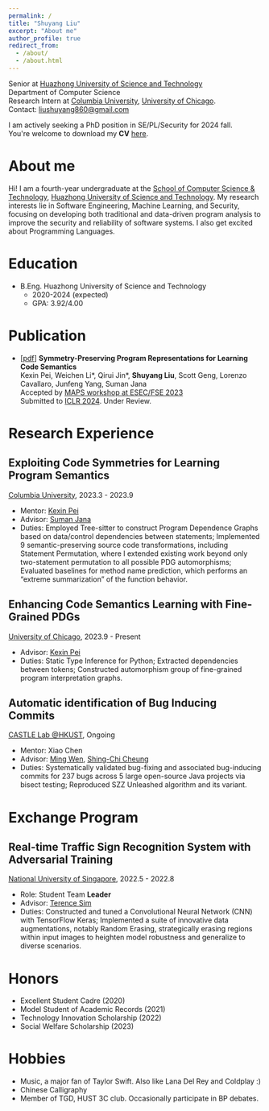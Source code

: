 ```yaml
---
permalink: /
title: "Shuyang Liu"
excerpt: "About me"
author_profile: true
redirect_from: 
  - /about/
  - /about.html
---
```


Senior at [Huazhong University of Science and Technology](http://english.hust.edu.cn/)  
Department of Computer Science  
Research Intern at [Columbia University](https://www.columbia.edu/), [University of Chicago](https://www.uchicago.edu/).  
Contact: liushuyang860@gmail.com

I am actively seeking a PhD position in SE/PL/Security for 2024 fall.  
You're welcome to download my **CV** [here](https://shuyang-liu.github.io/files/CV_ShuyangLiu.pdf).  

# About me

Hi! I am a fourth-year undergraduate at the [School of Computer Science & Technology](http://english.cs.hust.edu.cn/), [Huazhong University of Science and Technology](http://english.hust.edu.cn/). My research interests lie in Software Engineering, Machine Learning, and Security, focusing on developing both traditional and data-driven program analysis to improve the security and reliability of software systems. I also get excited about Programming Languages.

# Education

- B.Eng. Huazhong University of Science and Technology
  - 2020-2024 (expected)
  - GPA: 3.92/4.00

# Publication
- [[pdf](https://arxiv.org/pdf/2308.03312.pdf)] **Symmetry-Preserving Program Representations for Learning Code Semantics**  
Kexin Pei, Weichen Li\*, Qirui Jin*, **Shuyang Liu**, Scott Geng, Lorenzo Cavallaro, Junfeng Yang, Suman Jana  
Accepted by [MAPS workshop at ESEC/FSE 2023](https://mapsworkshop.github.io/)  
Submitted to [ICLR 2024](https://iclr.cc/). Under Review.

# Research Experience
## Exploiting Code Symmetries for Learning Program Semantics
[Columbia University](https://www.columbia.edu/), 2023.3 - 2023.9  
- Mentor: [Kexin Pei](https://scholar.google.com/citations?user=XzSkny0AAAAJ&hl=en)  
- Advisor: [Suman Jana](https://scholar.google.com/citations?user=SDY9FwUAAAAJ&hl=zh-CN)  
- Duties: Employed Tree-sitter to construct Program Dependence Graphs based on data/control dependencies between statements; Implemented 9 semantic-preserving source code transformations, including Statement Permutation, where I extended existing work beyond only two-statement permutation to all possible PDG automorphisms; Evaluated baselines for method name prediction, which performs an “extreme summarization” of the function behavior.

## Enhancing Code Semantics Learning with Fine-Grained PDGs
[University of Chicago](https://www.uchicago.edu/), 2023.9 - Present
- Advisor: [Kexin Pei](https://scholar.google.com/citations?user=XzSkny0AAAAJ&hl=en)
- Duties: Static Type Inference for Python; Extracted dependencies between tokens; Constructed automorphism group of fine-grained program interpretation graphs.

## Automatic identification of Bug Inducing Commits
[CASTLE Lab @HKUST](http://castle.cse.ust.hk/castle/index.html), Ongoing 
- Mentor: Xiao Chen  
- Advisor: [Ming Wen](https://scholar.google.com.hk/citations?user=ht2MknAAAAAJ&hl=en), [Shing-Chi Cheung](https://scholar.google.com.hk/citations?user=5RIgb3wAAAAJ&hl=zh-CN)
- Duties: Systematically validated bug-fixing and associated bug-inducing commits for 237 bugs across 5 large open-source Java projects via bisect testing; Reproduced SZZ Unleashed algorithm and its variant.

# Exchange Program
## Real-time Traffic Sign Recognition System with Adversarial Training
[National University of Singapore](https://nus.edu.sg/), 2022.5 - 2022.8
- Role: Student Team **Leader**
- Advisor: [Terence Sim](https://scholar.google.com/citations?user=AdEsZwsAAAAJ&hl=zh-CN)
- Duties: Constructed and tuned a Convolutional Neural Network (CNN) with TensorFlow Keras; Implemented a suite of innovative data augmentations, notably Random Erasing, strategically erasing regions within input images to heighten model robustness and generalize to diverse scenarios.

# Honors
-  Excellent Student Cadre (2020)
-  Model Student of Academic Records (2021)
-  Technology Innovation Scholarship (2022)
-  Social Welfare Scholarship (2023)

# Hobbies
- Music, a major fan of Taylor Swift. Also like Lana Del Rey and Coldplay :)
- Chinese Calligraphy
- Member of TGD, HUST 3C club. Occasionally participate in BP debates.
